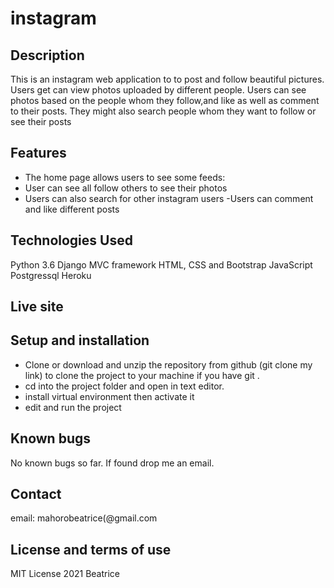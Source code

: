 # instagram

## Description

This is an instagram web application to to post and follow beautiful pictures. Users get can view photos uploaded by different people. Users can see photos based on the people whom they follow,and like as well as comment to their posts. They might also search people whom they want to follow or see their posts 
## Features

- The home page allows users to see some feeds:
- User can see all follow others to see their photos
- Users can also search for other instagram users
-Users can comment and like different posts

## Technologies Used

Python 3.6
Django MVC framework
HTML, CSS and Bootstrap
JavaScript
Postgressql
Heroku

## Live site


## Setup and installation

- Clone or download and unzip the repository from github  (git clone my link) to clone the project to your machine if you have git .
- cd into the project folder and open in text editor.
- install virtual environment then activate it
- edit and run the project

## Known bugs

No known bugs so far. If found drop me an email.


## Contact

email: mahorobeatrice(@gmail.com

## License and terms of use

MIT License 2021 Beatrice
